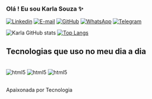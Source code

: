 ### Olá ! Eu sou Karla Souza ✨

[![Linkedin](https://img.shields.io/badge/LinkedIn-0077B5?style=for-the-badge&logo=linkedin&logoColor=white/)](https://www.linkedin.com/in/karla-souza-5116089b/)
[![E-mail](https://img.shields.io/badge/Gmail-D14836?style=for-the-badge&logo=gmail&logoColor=white)](https://mail.google.com/mail/u/karlasouza6412@gmail.com)
[![GitHub](https://img.shields.io/badge/GitHub-100000?style=for-the-badge&logo=github&logoColor=white/)](https://github.com/karlasouzaby/)
[![WhatsApp](https://img.shields.io/badge/WhatsApp-25D366?style=for-the-badge&logo=whatsapp&logoColor=white/)](https://api.whatsapp.com/send?phone=5562994336773/)
[![Telegram](https://img.shields.io/badge/Telegram-2CA5E0?style=for-the-badge&logo=telegram&logoColor=white)](https://t.me/KarlaSouzaGO/)


![Karla GitHub stats](https://github-readme-stats.vercel.app/api?username=karlasouzaby&show_icons=true&theme=dracula)
[![Top Langs](https://github-readme-stats.vercel.app/api/top-langs/?username=karlasouzaby&layout=compact)](https://github.com/karlasouzaby/github-readme-stats)
## Tecnologias que uso no meu dia a dia

<div style="display: inline_block"><br/>
<img align="center" alt="html5" src="https://img.shields.io/badge/HTML5-E34F26?style=for-the-badge&logo=html5&logoColor=white"/>
<img align="center" alt="html5" src="https://img.shields.io/badge/CSS3-1572B6?style=for-the-badge&logo=css3&logoColor=white"/>
<img align="center" alt="html5" src="https://img.shields.io/badge/JavaScript-323330?style=for-the-badge&logo=javascript&logoColor=F7DF1E"/>
</div></br>

Apaixonada por Tecnologia
